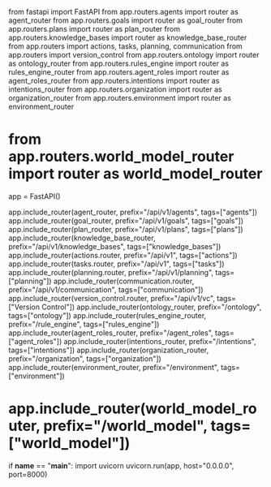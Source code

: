 from fastapi import FastAPI
from app.routers.agents import router as agent_router
from app.routers.goals import router as goal_router
from app.routers.plans import router as plan_router
from app.routers.knowledge_bases import router as knowledge_base_router
from app.routers import actions, tasks, planning, communication
from app.routers import version_control
from app.routers.ontology import router as ontology_router
from app.routers.rules_engine import router as rules_engine_router
from app.routers.agent_roles import router as agent_roles_router
from app.routers.intentions import router as intentions_router
from app.routers.organization import router as organization_router
from app.routers.environment import router as environment_router
# from app.routers.world_model_router import router as world_model_router

app = FastAPI()

app.include_router(agent_router, prefix="/api/v1/agents", tags=["agents"])
app.include_router(goal_router, prefix="/api/v1/goals", tags=["goals"])
app.include_router(plan_router, prefix="/api/v1/plans", tags=["plans"])
app.include_router(knowledge_base_router, prefix="/api/v1/knowledge_bases", tags=["knowledge_bases"])
app.include_router(actions.router, prefix="/api/v1", tags=["actions"])
app.include_router(tasks.router, prefix="/api/v1", tags=["tasks"])
app.include_router(planning.router, prefix="/api/v1/planning", tags=["planning"])
app.include_router(communication.router, prefix="/api/v1/communication", tags=["communication"])
app.include_router(version_control.router, prefix="/api/v1/vc", tags=["Version Control"])
app.include_router(ontology_router, prefix="/ontology", tags=["ontology"])
app.include_router(rules_engine_router, prefix="/rule_engine", tags=["rules_engine"])
app.include_router(agent_roles_router, prefix="/agent_roles", tags=["agent_roles"])
app.include_router(intentions_router, prefix="/intentions", tags=["intentions"])
app.include_router(organization_router, prefix="/organization", tags=["organization"])
app.include_router(environment_router, prefix="/environment", tags=["environment"])
# app.include_router(world_model_router, prefix="/world_model", tags=["world_model"])

if __name__ == "__main__":
    import uvicorn
    uvicorn.run(app, host="0.0.0.0", port=8000)
